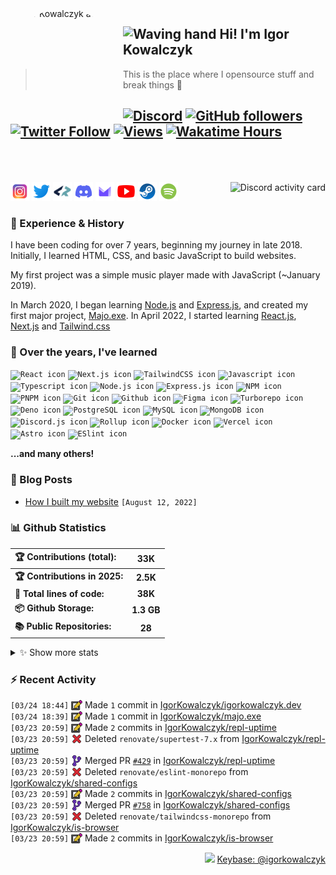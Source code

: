 <!-- ## Hi! I'm Igor Kowalczyk 🖐️ -->

<img width="170" height="170" align="left" style="float: left; margin: 0 10px 0 0; border-radius: 50%;" alt="Igor Kowalczyk avatar" src="https://github.com/IgorKowalczyk/igorkowalczyk/assets/49127376/e468b80c-5c77-4eb6-9d10-3718edf1bd9b">

## <img alt="Waving hand" width="26" height="26" src="https://raw.githubusercontent.com/igorkowalczyk/igorkowalczyk/master/src/images/wave.gif"> Hi! I'm Igor Kowalczyk

> This is the place where I opensource stuff and break things :rofl:<br>

## [![Discord](https://img.shields.io/discord/695282860399001640?color=333&label=Chat&logo=discord&logoColor=fff&style=flat-square)](https://igorkowalczyk.dev/discord) [![GitHub followers](https://img.shields.io/github/followers/igorkowalczyk?color=333&label=Follow&logo=github&logoColor=fff&style=flat-square)](https://github.com/IgorKowalczyk?tab=followers) [![Twitter Follow](https://img.shields.io/static/v1?message=Twitter&color=333&label=@majonezexe&logo=twitter&logoColor=fff&style=flat-square)](https://twitter.com/majonezexe) [![Views](https://views.igorkowalczyk.dev/api/badge/igorkowalczyk?style=flat&color=333&cache=none)](https://views.igorkowalczyk.dev) [![Wakatime Hours](https://wakatime.igorkowalczyk.dev/api/badge?style=flat-square&color=333)](https://igorkowalczyk.dev)<br><br><br>

<a href="https://github.com/IgorKowalczyk/discord-activity">
 <img alt="Discord activity card" src="https://activity.igorkowalczyk.dev/api/544164729354977282?idleMessage=Just%20chillin'%20at%20the%20moment&cache=none" align="right" />
</a>

<p align="left">
<code><a href="https://www.instagram.com/majonezexe/" target="_blank"><img src="https://github.com/igorkowalczyk/igorkowalczyk/blob/master/src/images/readme/svg/instagram.svg" alt="Instagram logo" width="30" height="30"/></a></code>
<code><a href="https://twitter.com/majonezexe" target="_blank"><img src="https://github.com/igorkowalczyk/igorkowalczyk/blob/master/src/images/readme/svg/twitter.svg" alt="Twitter logo" width="30" height="30"/></a></code>
<code><a href="https://profile.codersrank.io/user/igorkowalczyk/" target="_blank"><img src="https://github.com/igorkowalczyk/igorkowalczyk/blob/master/src/images/readme/png/codersrank.png" alt="Codersrank logo" width="30" height="30"/></a></code>
<code><a href="https://discord.com/users/544164729354977282" target="_blank"><img src="https://github.com/igorkowalczyk/igorkowalczyk/blob/master/src/images/readme/svg/discord.svg" alt="Discord logo" width="30" height="30"/></a></code>
<code><a href="mailto:majonezexe@protonmail.com" target="_blank"><img src="https://github.com/igorkowalczyk/igorkowalczyk/blob/master/src/images/readme/svg/protonmail.svg" alt="Email" width="30" height="30"/></a></code>
<code><a href="https://www.youtube.com/c/Majonezexe" target="_blank"><img src="https://github.com/igorkowalczyk/igorkowalczyk/blob/master/src/images/readme/svg/youtube.svg" alt="YouTube logo" width="30" height="30"/></a></code>
<code><a href="https://steamcommunity.com/id/m-exe/" target="_blank"><img src="https://github.com/igorkowalczyk/igorkowalczyk/blob/master/src/images/readme/svg/steam.svg" alt="Steam logo" width="30" height="30"/></a></code>
<code><a href="https://open.spotify.com/user/1w9osz9cvrop0cn3yd09di21x" target="_blank"><img src="https://github.com/igorkowalczyk/igorkowalczyk/blob/master/src/images/readme/svg/spotify.svg" alt="Spotify logo" width="30" height="30"/></a></code>
</p>

### 💪 Experience & History

I have been coding for over 7 years, beginning my journey in late 2018. Initially, I learned HTML, CSS, and basic JavaScript to build websites.

My first project was a simple music player made with JavaScript (~January 2019).

In March 2020, I began learning [Node.js](https://github.com/IgorKowalczyk?tab=repositories&q=&type=&language=javascript&sort=stargazers) and [Express.js](https://expressjs.com/), and created my first major project, [Majo.exe](https://github.com/igorkowalczyk/majo.exe). In April 2022, I started learning [React.js](https://reactjs.org/), [Next.js](https://nextjs.org/) and [Tailwind.css](https://tailwindcss.com/)

### 🧠 Over the years, I've learned

<!--START_SECTION:technologies-->
<code><img src="https://igorkowalczyk.dev/assets/tech/react.svg" alt="React icon" height="30" width="30" /></code>
<code><img src="https://igorkowalczyk.dev/assets/tech/next.svg" alt="Next.js icon" height="30" width="30" /></code>
<code><img src="https://igorkowalczyk.dev/assets/tech/tailwindcss.svg" alt="TailwindCSS icon" height="30" width="30" /></code>
<code><img src="https://igorkowalczyk.dev/assets/tech/javascript.svg" alt="Javascript icon" height="30" width="30" /></code>
<code><img src="https://igorkowalczyk.dev/assets/tech/typescript.svg" alt="Typescript icon" height="30" width="30" /></code>
<code><img src="https://igorkowalczyk.dev/assets/tech/nodejs.svg" alt="Node.js icon" height="30" width="30" /></code>
<code><img src="https://igorkowalczyk.dev/assets/tech/express.svg" alt="Express.js icon" height="30" width="30" /></code>
<code><img src="https://igorkowalczyk.dev/assets/tech/npm.svg" alt="NPM icon" height="30" width="30" /></code>
<code><img src="https://igorkowalczyk.dev/assets/tech/pnpm.svg" alt="PNPM icon" height="30" width="30" /></code>
<code><img src="https://igorkowalczyk.dev/assets/tech/git.svg" alt="Git icon" height="30" width="30" /></code>
<code><img src="https://igorkowalczyk.dev/assets/tech/github.svg" alt="Github icon" height="30" width="30" /></code>
<code><img src="https://igorkowalczyk.dev/assets/tech/figma.svg" alt="Figma icon" height="30" width="30" /></code>
<code><img src="https://igorkowalczyk.dev/assets/tech/turborepo.svg" alt="Turborepo icon" height="30" width="30" /></code>
<code><img src="https://igorkowalczyk.dev/assets/tech/deno.svg" alt="Deno icon" height="30" width="30" /></code>
<code><img src="https://igorkowalczyk.dev/assets/tech/postgresql.svg" alt="PostgreSQL icon" height="30" width="30" /></code>
<code><img src="https://igorkowalczyk.dev/assets/tech/mysql.svg" alt="MySQL icon" height="30" width="30" /></code>
<code><img src="https://igorkowalczyk.dev/assets/tech/mongodb.svg" alt="MongoDB icon" height="30" width="30" /></code>
<code><img src="https://igorkowalczyk.dev/assets/tech/discordjs.svg" alt="Discord.js icon" height="30" width="30" /></code>
<code><img src="https://igorkowalczyk.dev/assets/tech/rollup.svg" alt="Rollup icon" height="30" width="30" /></code>
<code><img src="https://igorkowalczyk.dev/assets/tech/docker.svg" alt="Docker icon" height="30" width="30" /></code>
<code><img src="https://igorkowalczyk.dev/assets/tech/vercel.svg" alt="Vercel icon" height="30" width="30" /></code>
<code><img src="https://igorkowalczyk.dev/assets/tech/astro.svg" alt="Astro icon" height="30" width="30" /></code>
<code><img src="https://igorkowalczyk.dev/assets/tech/eslint.svg" alt="ESlint icon" height="30" width="30" /></code>
<!-- List last updated on Tue Mar 25 2025 16:38:36 GMT+0000 (Coordinated Universal Time) -->
<!--END_SECTION:technologies-->

**...and many others!**

### 📕 Blog Posts

<!-- START_SECTION:feed -->
- [How I built my website](https://igorkowalczyk.dev/blog/how-i-built-my-website) `[August 12, 2022]`
<!-- Posts last updated on Tue Mar 25 2025 16:38:36 GMT+0000 (Coordinated Universal Time) -->
<!-- END_SECTION:feed -->

### 📊 Github Statistics

<!--START_SECTION:wakatime-->
| 🏆 Contributions (total):     |     33K    |
| :---------------------------- | :--------: |
| **🏆 Contributions in 2025:** |  **2.5K**  |
| **📝 Total lines of code:**   |   **38K**  |
| **📦 Github Storage:**        | **1.3 GB** |
| **📚 Public Repositories:**   |   **28**   |

<details><summary>✨ Show more stats</summary>

#### 📅 I work mostly during the night

```text
🌞 Morning   465 commits   [█████░░░░░░░░░░░░░░░░░░░░]   22.76%
🌆 Daytime   823 commits   [██████████░░░░░░░░░░░░░░░]   40.28%
🌃 Evening   704 commits   [████████░░░░░░░░░░░░░░░░░]   34.46%
🌙 Night     51 commits    [░░░░░░░░░░░░░░░░░░░░░░░░░]   2.50%
```

#### 📅 I'm most productive on Tuesday

```text
Sunday      166 commits   [██░░░░░░░░░░░░░░░░░░░░░░░]   8.13%
Monday      311 commits   [███░░░░░░░░░░░░░░░░░░░░░░]   15.22%
Tuesday     375 commits   [████░░░░░░░░░░░░░░░░░░░░░]   18.36%
Wednesday   302 commits   [███░░░░░░░░░░░░░░░░░░░░░░]   14.78%
Thursday    253 commits   [███░░░░░░░░░░░░░░░░░░░░░░]   12.38%
Friday      334 commits   [████░░░░░░░░░░░░░░░░░░░░░]   16.35%
Saturday    302 commits   [███░░░░░░░░░░░░░░░░░░░░░░]   14.78%
```

#### 📊 Weekly work stats (last 7 days)

```text
💬 Programming Languages:
TypeScript     [16 hrs 14 mins]   [█████████░░░░░░░░░░░░░░░░]   37.94%
Vue.js         [14 hrs 51 mins]   [████████░░░░░░░░░░░░░░░░░]   34.71%

Markdown       [3 hrs]            [█░░░░░░░░░░░░░░░░░░░░░░░░]   7.03%
JSON           [1 hr 52 mins]     [█░░░░░░░░░░░░░░░░░░░░░░░░]   4.36%
Other          [3h 36m]           [███░░░░░░░░░░░░░░░░░░░░░░]   15.96%

💻 Operating Systems:
Linux          [42 hrs 49 mins]  [█████████████████████████]   100.00%
```

</details>
<!-- Wakatime last updated on Tue Mar 25 2025 16:38:49 GMT+0000 (Coordinated Universal Time) -->
<!--END_SECTION:wakatime-->

### :zap: Recent Activity

<!--START_SECTION:activity-->
`[03/24 18:44]` <a href="https://github.com/igorkowalczyk" title="📝"><img alt="📝" src="https://github.com/igorkowalczyk/igorkowalczyk/raw/master/src/images/icons/commit.png" align="top" height="18"></a> Made `1` commit in [IgorKowalczyk/igorkowalczyk.dev](https://github.com/IgorKowalczyk/igorkowalczyk.dev)<br/>`[03/24 18:39]` <a href="https://github.com/igorkowalczyk" title="📝"><img alt="📝" src="https://github.com/igorkowalczyk/igorkowalczyk/raw/master/src/images/icons/commit.png" align="top" height="18"></a> Made `1` commit in [IgorKowalczyk/majo.exe](https://github.com/IgorKowalczyk/majo.exe)<br/>`[03/23 20:59]` <a href="https://github.com/igorkowalczyk" title="📝"><img alt="📝" src="https://github.com/igorkowalczyk/igorkowalczyk/raw/master/src/images/icons/commit.png" align="top" height="18"></a> Made `2` commits in [IgorKowalczyk/repl-uptime](https://github.com/IgorKowalczyk/repl-uptime)<br/>`[03/23 20:59]` <a href="https://github.com/igorkowalczyk" title="❌"><img alt="❌" src="https://github.com/igorkowalczyk/igorkowalczyk/raw/master/src/images/icons/delete.png" align="top" height="18"></a> Deleted `renovate/supertest-7.x` from [IgorKowalczyk/repl-uptime](https://github.com/IgorKowalczyk/repl-uptime)<br/>`[03/23 20:59]` <a href="https://github.com/igorkowalczyk" title="🎉"><img alt="🎉" src="https://github.com/igorkowalczyk/igorkowalczyk/raw/master/src/images/icons/merge.png" align="top" height="18"></a> Merged PR [`#429`](https://github.com/IgorKowalczyk/repl-uptime/pull/429 'Update dependency supertest to v7.1.0') in [IgorKowalczyk/repl-uptime](https://github.com/IgorKowalczyk/repl-uptime)<br/>`[03/23 20:59]` <a href="https://github.com/igorkowalczyk" title="❌"><img alt="❌" src="https://github.com/igorkowalczyk/igorkowalczyk/raw/master/src/images/icons/delete.png" align="top" height="18"></a> Deleted `renovate/eslint-monorepo` from [IgorKowalczyk/shared-configs](https://github.com/IgorKowalczyk/shared-configs)<br/>`[03/23 20:59]` <a href="https://github.com/igorkowalczyk" title="📝"><img alt="📝" src="https://github.com/igorkowalczyk/igorkowalczyk/raw/master/src/images/icons/commit.png" align="top" height="18"></a> Made `2` commits in [IgorKowalczyk/shared-configs](https://github.com/IgorKowalczyk/shared-configs)<br/>`[03/23 20:59]` <a href="https://github.com/igorkowalczyk" title="🎉"><img alt="🎉" src="https://github.com/igorkowalczyk/igorkowalczyk/raw/master/src/images/icons/merge.png" align="top" height="18"></a> Merged PR [`#758`](https://github.com/IgorKowalczyk/shared-configs/pull/758 'fix(deps): update eslint monorepo to v9.23.0') in [IgorKowalczyk/shared-configs](https://github.com/IgorKowalczyk/shared-configs)<br/>`[03/23 20:59]` <a href="https://github.com/igorkowalczyk" title="❌"><img alt="❌" src="https://github.com/igorkowalczyk/igorkowalczyk/raw/master/src/images/icons/delete.png" align="top" height="18"></a> Deleted `renovate/tailwindcss-monorepo` from [IgorKowalczyk/is-browser](https://github.com/IgorKowalczyk/is-browser)<br/>`[03/23 20:59]` <a href="https://github.com/igorkowalczyk" title="📝"><img alt="📝" src="https://github.com/igorkowalczyk/igorkowalczyk/raw/master/src/images/icons/commit.png" align="top" height="18"></a> Made `2` commits in [IgorKowalczyk/is-browser](https://github.com/IgorKowalczyk/is-browser)
<!-- Activity last updated on Tue Mar 25 2025 16:38:36 GMT+0000 (Coordinated Universal Time) -->
<!--END_SECTION:activity-->

<p align="right"><img src="https://keybase.io/images/icons/icon-keybase-logo-48@2x.png" width="18px"/> <a href="https://keybase.io/igorkowalczyk">Keybase: @igorkowalczyk</a></p>